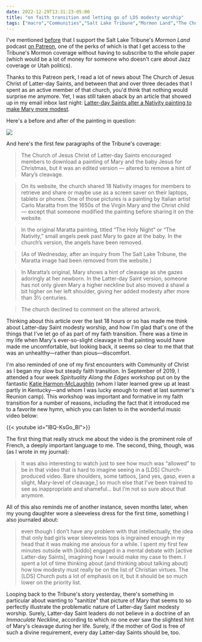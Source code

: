 ```yaml
---
date: 2022-12-29T13:31:23-05:00
title: "on faith transition and letting go of LDS modesty worship"
tags: ["macro","Communities","Salt Lake Tribune","Mormon Land","The Church of Jesus Christ of Latter-day Saints","modesty worship","faith transition","French","parenting","Community of Christ","Katie Harmon-McLaughlin"]
---
```

I've mentioned [before](https://spencergreenhalgh.com/communities/thoughts-on-recent-mormon-land-podcast/) that I support the Salt Lake Tribune's *Mormon Land* podcast [on Patreon](https://www.patreon.com/mormonland/posts), one of the perks of which is that I get access to the Tribune's Mormon coverage without having to subscribe to the whole paper (which would be a lot of money for someone who doesn't care about Jazz coverage or Utah politics). 

Thanks to this Patreon perk, I read a lot of news about The Church of Jesus Christ of Latter-day Saints, and between that and over three decades that I spent as an active member of that church, you'd think that nothing would surprise me anymore. Yet, I was still taken aback by an article that showed up in my email inbox last night: [Latter-day Saints alter a Nativity painting to make Mary more modest](https://www.sltrib.com/religion/2022/12/29/latter-day-saints-alter-nativity/).

Here's a before and after of the painting in question:

![](https://www.sltrib.com/resizer/pWhSpwDlBZcZjdhTXZ5Hsv8IFFY=/1024x650/cloudfront-us-east-1.images.arcpublishing.com/sltrib/UUJW4E6ESFB3ZJX2EW7KZRHYOI.jpg)

And here's the first few paragraphs of the Tribune's coverage:

> The Church of Jesus Christ of Latter-day Saints encouraged members to download a painting of Mary and the baby Jesus for Christmas, but it was an edited version — altered to remove a hint of Mary’s cleavage.

> On its website, the church shared 18 Nativity images for members to retrieve and share or maybe use as a screen saver on their laptops, tablets or phones. One of those pictures is a painting by Italian artist Carlo Maratta from the 1650s of the Virgin Mary and the Christ child — except that someone modified the painting before sharing it on the website.

> In the original Maratta painting, titled “The Holy Night” or “The Nativity,” small angels peek past Mary to gaze at the baby. In the church’s version, the angels have been removed.

> (As of Wednesday, after an inquiry from The Salt Lake Tribune, the Maratta image had been removed from the website.)

> In Maratta’s original, Mary shows a hint of cleavage as she gazes adoringly at her newborn. In the Latter-day Saint version, someone has not only given Mary a higher neckline but also moved a shawl a bit higher on her left shoulder, giving her added modesty after more than 3½ centuries.

> The church declined to comment on the altered artwork.

Thinking about this article over the last 18 hours or so has made me think about Latter-day Saint modesty worship, and how I'm glad that's one of the things that I've let go of as part of my faith transition. There was a time in my life when Mary's ever-so-slight cleavage in that painting would have made me uncomfortable, but looking back, it seems so clear to me that that was an unhealthy—rather than pious—discomfort. 

I'm also reminded of one of my first encounters with Community of Christ as I began my slow but steady faith transition. In September of 2019, I attended a four week *Spirituality Along the Edges* workshop put on by the fantastic [Katie Harmon-McLaughlin](https://www.graceland.edu/staff/katie-harmon-mclaughlin-mar-dmin-c/) (whom I later learned grew up at least partly in Kentucky—and whom I was lucky enough to meet at last summer's Reunion camp). This workshop was important and formative in my faith transition for a number of reasons, including the fact that it introduced me to a favorite new hymn, which you can listen to in the wonderful music video below: 

{{< youtube id="lBQ-KsGo_BI">}}

The first thing that really struck me about the video is the prominent role of French, a deeply important language to me. The second, thing, though, was (as I wrote in my journal):

> It was also interesting to watch just to see how much was “allowed” to be in that video that is hard to imagine seeing in a [LDS] Church-produced video. Bare shoulders, some tattoos, [and yes, gasp, even a slight, Mary-level of cleavage,] so much else that I’ve been trained to see as inappropriate and shameful... but I’m not so sure about that anymore.

All of this also reminds me of another instance, seven months later, when my young daughter wore a sleeveless dress for the first time, something I also journaled about: 

> even though I don’t have any problem with that intellectually, the idea that only bad girls wear sleeveless tops is ingrained enough in my head that it was making me anxious for a while. I spent my first few minutes outside with [kiddo] engaged in a mental debate with [active Latter-day Saints], imagining how I would make my case to them. I spent a lot of time thinking about (and thinking about talking about) how low modesty must really be on the list of Christian virtues. The [LDS] Church puts a lot of emphasis on it, but it should be so much lower on the priority list.

 Looping back to the Tribune's story yesterday, there's something in particular about wanting to "sanitize" that picture of Mary that seems to so perfectly illustrate the problematic nature of Latter-day Saint modesty worship. Surely, Latter-day Saint leaders do not believe in a doctrine of an *Immaculate Neckline*, according to which no one ever saw the slightest hint of Mary's cleavage during her life. Surely, if the mother of God is free of such a divine requirement, every day Latter-day Saints should be, too.